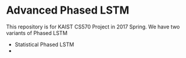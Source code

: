 # Advanced Phased LSTM
This repository is for KAIST CS570 Project in 2017 Spring.
We have two variants of Phased LSTM
* Statistical Phased LSTM
* 
